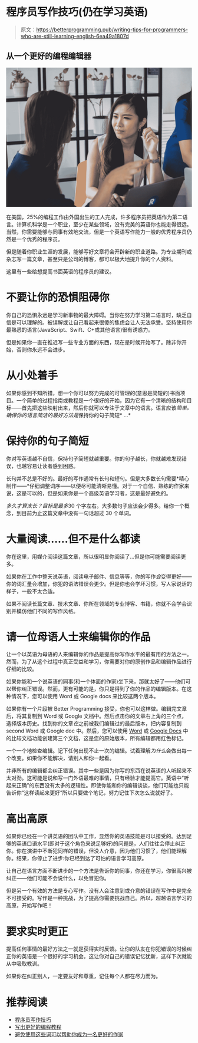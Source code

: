# 程序员写作技巧(仍在学习英语)

> 原文：<https://betterprogramming.pub/writing-tips-for-programmers-who-are-still-learning-english-6ea49a1807d>

## 从一个更好的编程编辑器

![](img/3dc2af4041b1089e3aff5585d0ddd1dc.png)

在美国，25%的编程工作由外国出生的工人完成，许多程序员把英语作为第二语言。计算机科学是一个职业，至少在某些领域，没有完美的英语你也能走得很远。当然，你需要能够与同事有效地交流，但是一个英语写作能力一般的优秀程序员仍然是一个优秀的程序员。

但是随着你职业生涯的发展，能够写好文章将会开辟新的职业道路。为专业期刊或杂志写一篇文章，甚至只是公司的博客，都可以极大地提升你的个人资料。

这里有一些给想提高书面英语的程序员的建议。

# 不要让你的恐惧阻碍你

你自己的恐惧永远是学习新事物的最大障碍。当你在努力学习第二语言时，缺乏自信是可以理解的。被误解或让自己看起来很傻的焦虑会让人无法承受。坚持使用你最熟悉的语言(JavaScript、Swift、C+或其他语言)很有诱惑力。

但是如果你一直在推迟写一些专业方面的东西，现在是时候开始写了。除非你开始，否则你永远不会进步。

# 从小处着手

如果你感到不知所措，想一个你可以努力完成的可管理的(意思是简短的)书面项目。一个简单的过程指南或教程是一个很好的开始，因为它有一个清晰的结构和目标——首先把这些映射出来，然后你就可以专注于文章中的语言。语言应该*简单。确保你的语言简洁的最好方法是*保持你的句子简短* …*

# 保持你的句子简短

你对写英语越不自信，保持句子简短就越重要。你的句子越长，你就越难发现错误，也越容易让读者感到困惑。

长句并不总是不好的。最好的写作通常有长句和短句。但是大多数长句需要*精心制作——*仔细调整词序——以便尽可能清晰易懂。对于一个自信、熟练的作家来说，这是可以的，但是如果你是一个高级英语学习者，这是最好避免的。

*多久才算太长？*目标是*最多*30 个字左右。大多数句子应该会少得多。给你一个概念，到目前为止这篇文章中没有一句话超过 30 个单词。

# 大量阅读……但不是什么都读

你在这里，用媒介阅读这篇文章，所以很明显你阅读了…但是你可能需要阅读更多。

如果你在工作中整天说英语，阅读电子邮件、信息等等，你的写作*会*变得更好——你的词汇量会增加，你犯的语法错误会更少。但是你也会学坏习惯，写人家说话的样子，一般不太合适。

如果不阅读长篇文章、技术文章、你所在领域的专业博客、书籍，你就不会学会识别并模仿他们不同的写作风格。

# 请一位母语人士来编辑你的作品

让一个以英语为母语的人来编辑你的作品是提高你写作水平的最有用的方法之一。然而，为了从这个过程中真正受益和学习，你需要对你的原创作品和编辑作品进行仔细的比较。

如果你能和一个说英语的同事(和一个体面的作家)坐下来，那就太好了——他们可以帮你纠正错误。然而，更有可能的是，你只是得到了你的作品的编辑版本。在这种情况下，您可以使用 Word 或 Google docs 来比较这两个版本。

如果你有一个片段被 Better Programming 接受，你也可以这样做。编辑完文章后，将其复制到 Word 或 Google 文档中。然后点击你的文章右上角的三个点，选择版本历史。找到你的文章*在*之前被我们编辑过的最后版本，把内容复制到 second Word 或 Google doc 中。然后，您可以使用 [Word](https://www.teachucomp.com/compare-documents-in-word-instructions/) 或 [Google Docs](https://gsuiteupdates.googleblog.com/2019/06/compare-docs.html) 中的比较文档功能创建第三个文档，这是您的原始版本，所有编辑都用红色标记。

一个一个地检查编辑。记下任何出现不止一次的编辑。试着理解*为什么*会做出每一个改变。如果你不能解决，请别人和你一起看。

并非所有的编辑都会纠正错误。其中一些是因为你写的东西在说英语的人听起来不太对劲。这可能是说和写一门外语最难的事情，只有经验才能提高它。英语中“听起来正确”的东西没有太多的逻辑性。即使你能和你的编辑谈谈，他们可能也只能告诉你“这样读起来更好”所以只要做个笔记，努力记住下次怎么说就好了。

# 高出高原

如果你已经在一个讲英语的团队中工作，显然你的英语技能是可以接受的。达到足够的英语口语水平(即对于这个角色来说足够好)的问题是，人们往往会停止纠正你。你在演讲中不断犯同样的错误，但没人介意，因为他们习惯了，他们能理解你。结果，你停止了进步:你已经到达了可怕的语言学习高原。

让自己在语言方面不断进步的一个方法是告诉你的同事，你还在学习，你很高兴被纠正——他们可能不会说什么，以免冒犯你。

但是另一个有效的方法是专心写作。没有人会注意到或介意的错误在写作中是完全不可接受的。写作是一种挑战，为了提高你需要挑战自己。所以，超越语言学习的高原，开始写作吧！

# 要求实时更正

提高任何事情的最好方法之一就是获得实时反馈。让你的队友在你犯错误的时候纠正你的英语是一个很好的学习机会。这让你对自己的错误记忆犹新，这样下次就能从中吸取教训。

如果你在纠正别人，一定要友好和尊重，记住每个人都在尽力而为。

# 推荐阅读

*   [程序员写作技巧](https://medium.com/better-programming/writing-tips-for-programmers-151976874276)
*   [写出更好的编程教程](https://medium.com/better-programming/write-better-programming-tutorials-5619b9cf5ca2)
*   [避免使用这些词可以帮助你成为一名更好的作家](https://medium.com/better-programming/avoiding-these-words-can-help-you-become-a-better-writer-ff9828fb33cf)